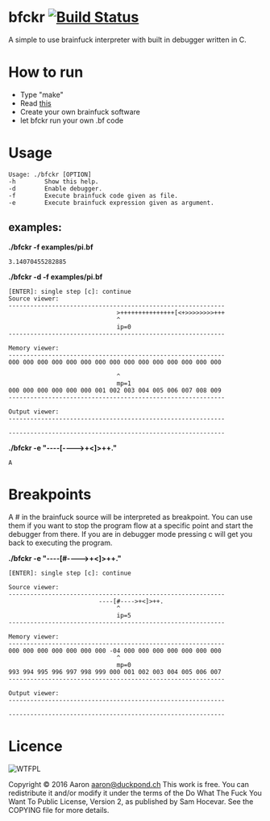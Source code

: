 # bfckr [![Build Status](https://travis-ci.org/id101010/bfckr.svg?branch=master)](https://travis-ci.org/id101010/bfckr)
A simple to use brainfuck interpreter with built in debugger written in C.

# How to run
* Type "make"
* Read [this](https://en.wikipedia.org/wiki/Brainf**k)
* Create your own brainfuck software
* let bfckr run your own .bf code

# Usage
~~~~
Usage: ./bfckr [OPTION]
-h        Show this help.
-d        Enable debugger.
-f        Execute brainfuck code given as file.
-e        Execute brainfuck expression given as argument.
~~~~

## examples:

**./bfckr -f examples/pi.bf**
~~~~
3.14070455282885
~~~~

**./bfckr -d -f examples/pi.bf**
~~~~
[ENTER]: single step [c]: continue
Source viewer:                                            
------------------------------------------------------------
                              >+++++++++++++++[<+>>>>>>>>+++
                              ^                             
                              ip=0                         
------------------------------------------------------------

Memory viewer:                                            
------------------------------------------------------------
000 000 000 000 000 000 000 000 000 000 000 000 000 000 000 

                              ^                             
                              mp=1                         
000 000 000 000 000 000 001 002 003 004 005 006 007 008 009 
------------------------------------------------------------

Output viewer:                                              
------------------------------------------------------------

------------------------------------------------------------
~~~~

**./bfckr -e "----[---->+<]>++."**
~~~~
A
~~~~

# Breakpoints

A # in the brainfuck source will be interpreted as breakpoint. You can use them if you want to stop the program flow at a specific point and start the debugger from there. If you are in debugger mode pressing c will get you back to executing the program.

**./bfckr -e "----[#---->+<]>++."**
~~~~
[ENTER]: single step [c]: continue

Source viewer:                                            
------------------------------------------------------------
                         ----[#---->+<]>++.
                              ^                             
                              ip=5                         
------------------------------------------------------------

Memory viewer:                                            
------------------------------------------------------------
000 000 000 000 000 000 000 -04 000 000 000 000 000 000 000 
                              ^                             
                              mp=0                         
993 994 995 996 997 998 999 000 001 002 003 004 005 006 007 
------------------------------------------------------------

Output viewer:                                              
------------------------------------------------------------

------------------------------------------------------------
~~~~

# Licence

![WTFPL](http://www.wtfpl.net/wp-content/uploads/2012/12/logo-220x1601.png)

Copyright © 2016 Aaron aaron@duckpond.ch
This work is free. You can redistribute it and/or modify it under the
terms of the Do What The Fuck You Want To Public License, Version 2,
as published by Sam Hocevar. See the COPYING file for more details.
